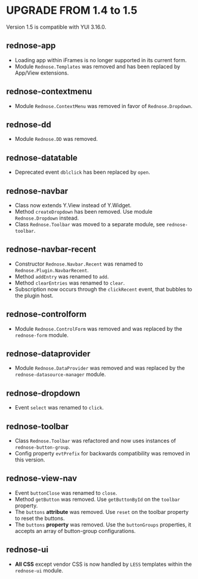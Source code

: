 # UPGRADE FROM 1.4 to 1.5

Version 1.5 is compatible with YUI 3.16.0.

## rednose-app

 * Loading app within iFrames is no longer supported in its current form.
 * Module `Rednose.Templates` was removed and has been replaced by App/View extensions.

## rednose-contextmenu

 * Module `Rednose.ContextMenu` was removed in favor of `Rednose.Dropdown`.

## rednose-dd

 * Module `Rednose.DD` was removed.

## rednose-datatable

 * Deprecated event `dblclick` has been replaced by `open`.

## rednose-navbar

 * Class now extends Y.View instead of Y.Widget.
 * Method `createDropdown` has been removed. Use module `Rednose.Dropdown` instead.
 * Class `Rednose.Toolbar` was moved to a separate module, see `rednose-toolbar`.

## rednose-navbar-recent

 * Constructor `Rednose.Navbar.Recent` was renamed to `Rednose.Plugin.NavbarRecent`.
 * Method `addEntry` was renamed to `add`.
 * Method `clearEntries` was renamed to `clear`.
 * Subscription now occurs through the `clickRecent` event, that bubbles to the plugin host.

## rednose-controlform

* Module `Rednose.ControlForm` was removed and was replaced by the `rednose-form` module.

## rednose-dataprovider

* Module `Rednose.DataProvider` was removed and was replaced by the `rednose-datasource-manager` module.

## rednose-dropdown

 * Event `select` was renamed to `click`.

## rednose-toolbar

 * Class `Rednose.Toolbar` was refactored and now uses instances of `rednose-button-group`.
 * Config property `evtPrefix` for backwards compatibility was removed in this version.

## rednose-view-nav

 * Event `buttonClose` was renamed to `close`.
 * Method `getButton` was removed. Use  `getButtonById` on the `toolbar` property.
 * The `buttons` **attribute** was removed. Use `reset` on the toolbar property to reset the buttons.
 * The `buttons` **property** was removed. Use the `buttonGroups` properties, it accepts an array of button-group configurations.

## rednose-ui

* **All CSS** except vendor CSS is now handled by `LESS` templates within the `rednose-ui` module.
